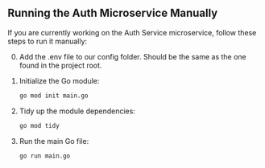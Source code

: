 ## Running the Auth Microservice Manually

If you are currently working on the Auth Service microservice, follow these steps to run it manually:

0. Add the .env file to our config folder. Should be the same as the one found in the project root.

1. Initialize the Go module:
    ```sh
    go mod init main.go
    ```

2. Tidy up the module dependencies:
    ```sh
    go mod tidy
    ```

3. Run the main Go file:
    ```sh
    go run main.go
    ```